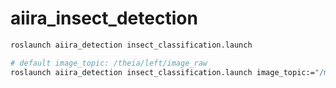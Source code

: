 # aiira_insect_detection

```bash
roslaunch aiira_detection insect_classification.launch

# default image_topic: /theia/left/image_raw
roslaunch aiira_detection insect_classification.launch image_topic:="/my_image_topic"
```
